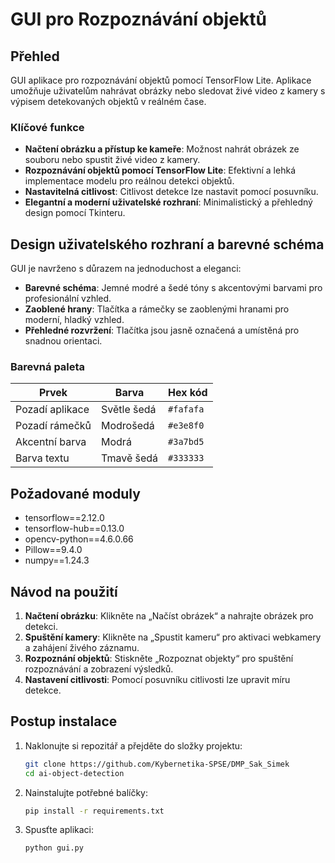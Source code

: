 # GUI pro Rozpoznávání objektů

## Přehled
GUI aplikace pro rozpoznávání objektů pomocí TensorFlow Lite. Aplikace umožňuje uživatelům nahrávat obrázky nebo sledovat živé video z kamery s výpisem detekovaných objektů v reálném čase. 

### Klíčové funkce
- **Načtení obrázku a přístup ke kameře**: Možnost nahrát obrázek ze souboru nebo spustit živé video z kamery.
- **Rozpoznávání objektů pomocí TensorFlow Lite**: Efektivní a lehká implementace modelu pro reálnou detekci objektů.
- **Nastavitelná citlivost**: Citlivost detekce lze nastavit pomocí posuvníku.
- **Elegantní a moderní uživatelské rozhraní**: Minimalistický a přehledný design pomocí Tkinteru.

## Design uživatelského rozhraní a barevné schéma
GUI je navrženo s důrazem na jednoduchost a eleganci:
- **Barevné schéma**: Jemné modré a šedé tóny s akcentovými barvami pro profesionální vzhled.
- **Zaoblené hrany**: Tlačítka a rámečky se zaoblenými hranami pro moderní, hladký vzhled.
- **Přehledné rozvržení**: Tlačítka jsou jasně označená a umístěná pro snadnou orientaci.

### Barevná paleta
| Prvek               | Barva         | Hex kód    |
|---------------------|---------------|------------|
| Pozadí aplikace     | Světle šedá   | `#fafafa`  |
| Pozadí rámečků      | Modrošedá     | `#e3e8f0`  |
| Akcentní barva      | Modrá         | `#3a7bd5`  |
| Barva textu         | Tmavě šedá    | `#333333`  |

## Požadované moduly
- tensorflow==2.12.0
- tensorflow-hub==0.13.0
- opencv-python==4.6.0.66
- Pillow==9.4.0
- numpy==1.24.3


## Návod na použití
1. **Načtení obrázku**: Klikněte na „Načíst obrázek“ a nahrajte obrázek pro detekci.
2. **Spuštění kamery**: Klikněte na „Spustit kameru“ pro aktivaci webkamery a zahájení živého záznamu.
3. **Rozpoznání objektů**: Stiskněte „Rozpoznat objekty“ pro spuštění rozpoznávání a zobrazení výsledků.
4. **Nastavení citlivosti**: Pomocí posuvníku citlivosti lze upravit míru detekce.

## Postup instalace
1. Naklonujte si repozitář a přejděte do složky projektu:
   ```bash
   git clone https://github.com/Kybernetika-SPSE/DMP_Sak_Simek
   cd ai-object-detection
2. Nainstalujte potřebné balíčky:
   ```bash
   pip install -r requirements.txt
3. Spusťte aplikaci:
   ```bash
   python gui.py
